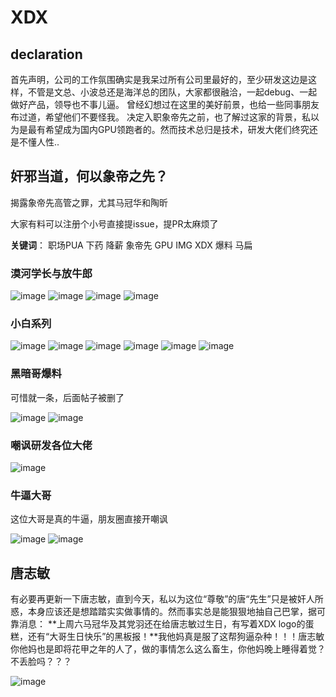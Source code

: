 # XDX
## declaration 

首先声明，公司的工作氛围确实是我呆过所有公司里最好的，至少研发这边是这样，不管是文总、小波总还是海洋总的团队，大家都很融洽，一起debug、一起做好产品，领导也不事儿逼。
曾经幻想过在这里的美好前景，也给一些同事朋友布过道，希望他们不要怪我。
决定入职象帝先之前，也了解过这家的背景，私以为是最有希望成为国内GPU领跑者的。然而技术总归是技术，研发大佬们终究还是不懂人性..

## 奸邪当道，何以象帝之先？

揭露象帝先高管之罪，尤其马冠华和陶昕

大家有料可以注册个小号直接提issue，提PR太麻烦了

**关键词**： 职场PUA 下药 降薪 象帝先 GPU IMG XDX 爆料 马扁

### 漠河学长与放牛郎

![image](https://github.com/unveil-the-demon/xdx/blob/main/漠河学长0.png)
![image](https://github.com/unveil-the-demon/xdx/blob/main/漠河学长1.png)
![image](https://github.com/unveil-the-demon/xdx/blob/main/漠河学长2.png)
![image](https://github.com/unveil-the-demon/xdx/blob/main/漠河学长3.png)


### 小白系列

![image](https://github.com/unveil-the-demon/xdx/blob/main/小白自白1.png)
![image](https://github.com/unveil-the-demon/xdx/blob/main/小白自白2.png)
![image](https://github.com/unveil-the-demon/xdx/blob/main/小白自白3.png)
![image](https://github.com/unveil-the-demon/xdx/blob/main/小白后记1.png)
![image](https://github.com/unveil-the-demon/xdx/blob/main/小白后记2.png)
![image](https://github.com/unveil-the-demon/xdx/blob/main/小白后记3.png)

### 黑暗哥爆料

可惜就一条，后面帖子被删了

![image](https://github.com/unveil-the-demon/xdx/blob/main/黑暗0.png)
![image](https://github.com/unveil-the-demon/xdx/blob/main/黑暗1.png)

### 嘲讽研发各位大佬

![image](https://github.com/unveil-the-demon/xdx/blob/main/%E5%98%B2%E8%AE%BD%E6%96%87%E6%80%BB.png)

### 牛逼大哥

这位大哥是真的牛逼，朋友圈直接开嘲讽

![image](https://github.com/unveil-the-demon/xdx/blob/main/朋友圈大哥0.png)
![image](https://github.com/unveil-the-demon/xdx/blob/main/朋友圈大哥1.png)

## 唐志敏

有必要再更新一下唐志敏，直到今天，私以为这位“尊敬”的唐“先生”只是被奸人所惑，本身应该还是想踏踏实实做事情的。然而事实总是能狠狠地抽自己巴掌，据可靠消息：
**上周六马冠华及其党羽还在给唐志敏过生日，有写着XDX logo的蛋糕，还有“大哥生日快乐”的黑板报！**我他妈真是服了这帮狗逼杂种！！！唐志敏你他妈也是即将花甲之年的人了，做的事情怎么这么畜生，你他妈晚上睡得着觉？不丢脸吗？？？

![image](https://github.com/unveil-the-demon/xdx/blob/main/唐志敏.png)
